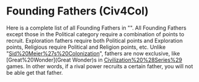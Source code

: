 # Founding Fathers (Civ4Col)

Here is a complete list of all Founding Fathers in "".
All Founding Fathers except those in the Political category require a combination of points to recruit. Exploration fathers require both Political points and Exploration points, Religious require Political and Religion points, etc.
Unlike "[Sid%20Meier%27s%20Colonization](Colonization)", fathers are now exclusive, like [Great%20Wonder](Great Wonder)s in [Civilization%20%28Series%29](Civ) games. In other words, if a rival power recruits a certain father, you will not be able get that father.
